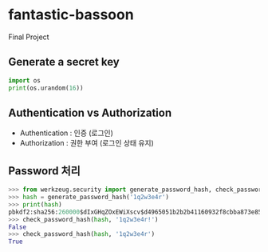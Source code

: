 # fantastic-bassoon
Final Project


## Generate a secret key 

``` python
import os 
print(os.urandom(16))
```


## Authentication vs Authorization
* Authentication  : 인증 (로그인)
* Authorization   : 권한 부여 (로그인 상태 유지)


## Password 처리 
``` python
>>> from werkzeug.security import generate_password_hash, check_password_hash
>>> hash = generate_password_hash('1q2w3e4r')
>>> print(hash)
pbkdf2:sha256:260000$dIxGHqZOxEWiXscv$d4965051b2b2b41160932f8cbba873e85e9674d1684902b0028dfd6759550488
>>> check_password_hash(hash, '1q2w3e4r!')
False
>>> check_password_hash(hash, '1q2w3e4r')
True
```

